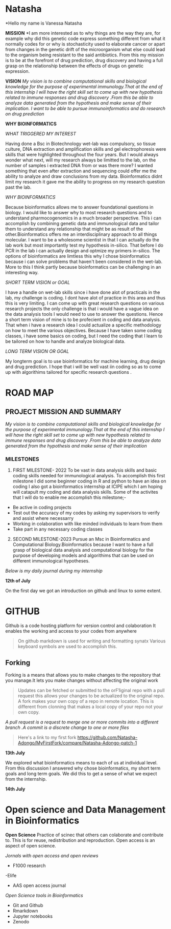 # Natasha
*Hello my name is Vanessa Natasha

**MISSION**
*I am more interested as to why things are the way they are, for example why did this genetic code express something different from what it normally codes for or why is stochasticity used to elaborate cancer or apart from changes in the genetic drift of the microorganism what else could lead to the organism being resistant to the said antibiotics.
From this my mission is to be at the forefront of drug prediction, drug discovery and having a full grasp on the relationship between the effects of drugs on genetic expression.
 
 **VISION**
*My vision is to combine computational skills and biological knowledge for the purpose of experimental immunology.That at the end of this internship I will have the right skill set to come up with new hypothesis related to immune responses and drug discovery .From this be able to analyze data generated from the hypothesis and make sense of their implication.
I want to be able to pursue immunoinformatics and do research on drug prediction*
 
 **WHY BIOINFORMATICS**
 
 *WHAT TRIGGERED MY INTEREST*
 
 Having done a Bsc in Biotechnology wet-lab was compulsory, so tissue culture, DNA extraction and amplification skills  and gel electrophoresis were skills that were highlighted throughout the four years. But I would always wonder what next, will my research always be limitted to the lab, on the number of samples i extracted DNA from or was there more? I wanted something that even after extraction and sequencing could offer me the ability to analyze and draw conclusions from my data. Bioinformatics didnt limit my research it gave me the ability to progress on my research question past the lab.
 
 *WHY BIOINFORMATICS*
 
 Because bioinformatics allows me to answer foundational questions in biology. I would like to answer why to most research questions and to understand pharmocogenomics in a much broader perspective. This i can accomplish by combining genetic data and immunological data and tailor them to understand any relationship that might  be as result of the other.Bioinformatics offers me an interdisciplinary approach to all things molecular.
I want to be a wholesome scientist in that I can actually do the lab work but most importantly test my hypothesis in-silico. That before I do PCR in the lab i can actually design and optmize my primers in-silico. The options of bioinformatics are limtless this why I chose bioinformatics because i can solve problems that haven't been considered in the wet-lab. More to this I think partly because bioinformatics can be challenging in an interesting way.


*SHORT TERM VISION or GOAL*

 I have a handle on wet-lab skills since  i have done alot of practicals in the lab, my challenge is coding. I dont have alot of practice in this area and thus this is very limiting. I can come up with great research questions on various research projects the only challenge is that i would have a vague idea on the data analysis tools I would need to use to answer the questions. Hence a short term vision of mine is to be profecient in coding and data analysis. That when i have a research idea I could actualize a specific methodology on how to meet the various objectives.  Because I have taken some coding classes, i have  some basics on coding, but I need the coding that I learn to be tailored on how to handle and analyze biological data.
 
 *LONG TERM VISION OR GOAL*
 
 My longterm goal is to use bioinformatics for machine learning, drug design and drug prediction. I hope that i will be well vast iin coding so as to come up with algorithims tailored for specific research questions .

 
 
# ROAD MAP

## PROJECT MISSION AND SUMMARY

*My vision is to combine computational skills and biological knowledge for the purpose of experimental immunology.That at the end of this internship I will have the right skill set to come up with new hypothesis related to immune responses and drug discovery .From this be able to analyze data generated from the hypothesis and make sense of their implication*

### MILESTONES
1. FIRST MILESTONE- 2022
To be vast in data analysis skills and basic coding skills needed for immunological analysis. To accomplish this first milestone I did some beginner coding in R and python to have an idea on coding I also got a bioinformatics internship at ICIPE which I am hoping will catapult my coding and data analysis skills.
Some of the activites  that I will do to enable me accomplish this milestone;-

- Be active in coding projects
- Test out the accuracy of my codes by asking my supervisors to verify and assist where necessarry
- Working in colaboration with like minded individuals to learn from them
- Take part in any necessary coding classes

2. SECOND MILESTONE-2023
 Pursue an Msc in Bioinformatics and Computational Biology.Bioinformatics because I want to have a full grasp of biological data analysis and computational biology for the purpose of developing models and algorithims that can be used on different immunological hypotheses.
 
 

 
 _Below is my daily journal during my internship_
 
 **12th of July**
 
 On the first day we got an introduction on github and linux to some extent.
 
 # GITHUB
 Github is a code hosting platform for version control and colaboration
 It enables the working and access to your codes from anywhere
 >On github markdown is used for writing and formatting synatx
 Various keyboard symbols are used to accomplish this.

## Forking 
Forking is a means that allows you to make changes to the repository that you manage.It lets you make changes without affecting the original work
>Updates can be fetched or submitted to the orF1iginal repo with a pull request this allows your changes to be actualized to the original repo.
A fork makes your own copy of a repo in remote location. This is different from clonning that makes a local copy of your repo not your own copy.

*A pull request is a request to merge one or more commits into a different branch .A commit is a discrete change to one or more files*
> Here's a link to my first fork https://github.com/Natasha-Adongo/MyFirstFork/compare/Natasha-Adongo-patch-1


**13th July**

We explored what bioinformatics means to each of us at individual level.
From this discussion I answered why chose bioinformatics, my short term goals and long term goals. We did this to get a sense of what we expect from the internship.  


**14th July**
# Open science and Data Management in Bioinformatics #
**Open Science**
Practice of scinec that others can colaborate and contribute to.
This is for reuse, redistribution and reproduction.
Open access is an aspect of open science.

*Jornals with open access and open reviews* 

 - F1000 research
 
 -Elife
  
 - AAS open access journal
 
 *Open Science tools in Bioinformatics*
 
 - Git and Github
 - Rmarkdown
 - Jupyter notebooks
 - Zenodo
 
